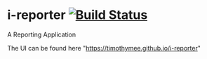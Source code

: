 # i-reporter   [![Build Status](https://travis-ci.org/TimothyMee/i-reporter.svg?branch=development)](https://travis-ci.org/TimothyMee/i-reporter)


A Reporting Application

The UI can be found here "https://timothymee.github.io/i-reporter"
